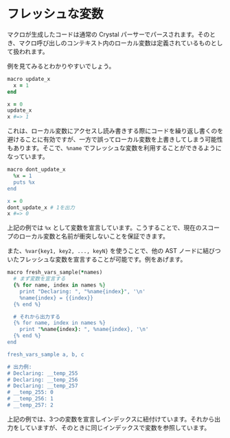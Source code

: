 # フレッシュな変数

マクロが生成したコードは通常の Crystal パーサーでパースされます。そのとき、マクロ呼び出しのコンテキスト内のローカル変数は定義されているものとして扱われます。

例を見てみるとわかりやすいでしょう。

```ruby
macro update_x
  x = 1
end

x = 0
update_x
x #=> 1
```

これは、ローカル変数にアクセスし読み書きする際にコードを繰り返し書くのを避けることに有効ですが、一方で誤ってローカル変数を上書きしてしまう可能性もあります。そこで、`%name` でフレッシュな変数を利用することができるようになっています。

```ruby
macro dont_update_x
  %x = 1
  puts %x
end

x = 0
dont_update_x # 1を出力
x #=> 0
```

上記の例では `%x` として変数を宣言しています。こうすることで、現在のスコープのローカル変数と名前が衝突しないことを保証できます。

また、`%var{key1, key2, ..., keyN}` を使うことで、他の AST ノードに結びついたフレッシュな変数を宣言することが可能です。例をあげます。

```ruby
macro fresh_vars_sample(*names)
  # まず変数を宣言する
  {% for name, index in names %}
    print "Declaring: ", "%name{index}", '\n'
    %name{index} = {{index}}
  {% end %}

  # それから出力する
  {% for name, index in names %}
    print "%name{index}: ", %name{index}, '\n'
  {% end %}
end

fresh_vars_sample a, b, c

# 出力例:
# Declaring: __temp_255
# Declaring: __temp_256
# Declaring: __temp_257
# __temp_255: 0
# __temp_256: 1
# __temp_257: 2
```

上記の例では、3つの変数を宣言しインデックスに紐付けています。それから出力をしていますが、そのときに同じインデックスで変数を参照しています。
